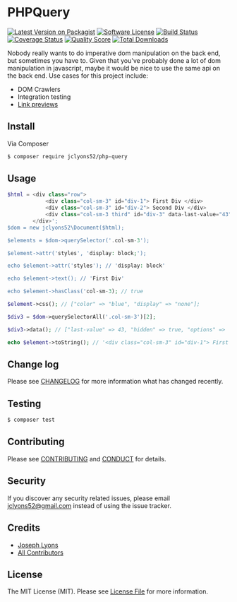# PHPQuery

[![Latest Version on Packagist][ico-version]][link-packagist]
[![Software License][ico-license]](LICENSE.md)
[![Build Status][ico-travis]][link-travis]
[![Coverage Status][ico-scrutinizer]][link-scrutinizer]
[![Quality Score][ico-code-quality]][link-code-quality]
[![Total Downloads][ico-downloads]][link-downloads]

Nobody really wants to do imperative dom manipulation on the back end, but sometimes you have to. 
Given that you've probably done a lot of dom manipulation in javascript, maybe it would be nice to use the same api on the back end.
Use cases for this project include:
- DOM Crawlers
- Integration testing
- [Link previews](https://github.com/jclyons52/page-preview)

## Install

Via Composer

``` bash
$ composer require jclyons52/php-query
```

## Usage

``` php
$html = <div class="row">
            <div class="col-sm-3" id="div-1"> First Div </div>
            <div class="col-sm-3" id="div-2"> Second Div </div>
            <div class="col-sm-3 third" id="div-3" data-last-value="43" data-hidden="true" data-options='{"name":"John"}'> Third Div </div>
        </div>';
$dom = new jclyons52\Document($html);

$elements = $dom->querySelector('.col-sm-3');

$element->attr('styles', 'display: block;');

echo $element->attr('styles'); // 'display: block'

echo $element->text(); // 'First Div'

echo $element->hasClass('col-sm-3); // true

$element->css(); // ["color" => "blue", "display" => "none"];

$div3 = $dom->querySelectorAll('.col-sm-3')[2];

$div3->data(); // ["last-value" => 43, "hidden" => true, "options" => '{"name":"John"}']

echo $element->toString(); // '<div class="col-sm-3" id="div-1"> First Div </div>'
```

## Change log

Please see [CHANGELOG](CHANGELOG.md) for more information what has changed recently.

## Testing

``` bash
$ composer test
```

## Contributing

Please see [CONTRIBUTING](CONTRIBUTING.md) and [CONDUCT](CONDUCT.md) for details.

## Security

If you discover any security related issues, please email jclyons52@gmail.com instead of using the issue tracker.

## Credits

- [Joseph Lyons][link-author]
- [All Contributors][link-contributors]

## License

The MIT License (MIT). Please see [License File](LICENSE.md) for more information.

[ico-version]: https://img.shields.io/packagist/v/jclyons52/php-query.svg?style=flat-square
[ico-license]: https://img.shields.io/badge/license-MIT-brightgreen.svg?style=flat-square
[ico-travis]: https://img.shields.io/travis/jclyons52/php-query/master.svg?style=flat-square
[ico-scrutinizer]: https://img.shields.io/scrutinizer/coverage/g/jclyons52/PHPQuery.svg?style=flat-square
[ico-code-quality]: https://img.shields.io/scrutinizer/g/jclyons52/PHPQuery.svg?style=flat-square
[ico-downloads]: https://img.shields.io/packagist/dt/jclyons52/php-query.svg?style=flat-square

[link-packagist]: https://packagist.org/packages/jclyons52/php-query
[link-travis]: https://travis-ci.org/jclyons52/php-query
[link-scrutinizer]: https://scrutinizer-ci.com/g/jclyons52/PHPQuery/code-structure
[link-code-quality]: https://scrutinizer-ci.com/g/jclyons52/PHPQuery
[link-downloads]: https://packagist.org/packages/jclyons52/php-query
[link-author]: https://github.com/jclyons52
[link-contributors]: ../../contributors

